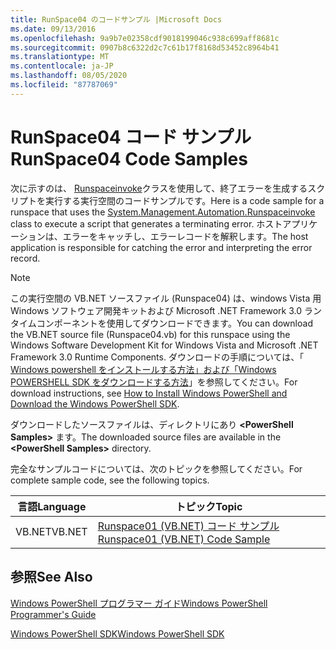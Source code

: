 ```yaml
---
title: RunSpace04 のコードサンプル |Microsoft Docs
ms.date: 09/13/2016
ms.openlocfilehash: 9a9b7e02358cdf9018199046c938c699aff8681c
ms.sourcegitcommit: 0907b8c6322d2c7c61b17f8168d53452c8964b41
ms.translationtype: MT
ms.contentlocale: ja-JP
ms.lasthandoff: 08/05/2020
ms.locfileid: "87787069"
---
```

# <a name="runspace04-code-samples"></a><span data-ttu-id="86691-102">RunSpace04 コード サンプル</span><span class="sxs-lookup"><span data-stu-id="86691-102">RunSpace04 Code Samples</span></span>

<span data-ttu-id="86691-103">次に示すのは、 [Runspaceinvoke](/dotnet/api/System.Management.Automation.RunspaceInvoke)クラスを使用して、終了エラーを生成するスクリプトを実行する実行空間のコードサンプルです。</span><span class="sxs-lookup"><span data-stu-id="86691-103">Here is a code sample for a runspace that uses the [System.Management.Automation.Runspaceinvoke](/dotnet/api/System.Management.Automation.RunspaceInvoke) class to execute a script that generates a terminating error.</span></span> <span data-ttu-id="86691-104">ホストアプリケーションは、エラーをキャッチし、エラーレコードを解釈します。</span><span class="sxs-lookup"><span data-stu-id="86691-104">The host application is responsible for catching the error and interpreting the error record.</span></span>

> [!NOTE]
> <span data-ttu-id="86691-105">この実行空間の VB.NET ソースファイル (Runspace04) は、windows Vista 用 Windows ソフトウェア開発キットおよび Microsoft .NET Framework 3.0 ランタイムコンポーネントを使用してダウンロードできます。</span><span class="sxs-lookup"><span data-stu-id="86691-105">You can download the VB.NET source file (Runspace04.vb) for this runspace using the Windows Software Development Kit for Windows Vista and Microsoft .NET Framework 3.0 Runtime Components.</span></span> <span data-ttu-id="86691-106">ダウンロードの手順については、「 [Windows powershell をインストールする方法」および「Windows POWERSHELL SDK をダウンロードする方法](/powershell/scripting/developer/installing-the-windows-powershell-sdk)」を参照してください。</span><span class="sxs-lookup"><span data-stu-id="86691-106">For download instructions, see [How to Install Windows PowerShell and Download the Windows PowerShell SDK](/powershell/scripting/developer/installing-the-windows-powershell-sdk).</span></span>
>
> <span data-ttu-id="86691-107">ダウンロードしたソースファイルは、ディレクトリにあり **\<PowerShell Samples>** ます。</span><span class="sxs-lookup"><span data-stu-id="86691-107">The downloaded source files are available in the **\<PowerShell Samples>** directory.</span></span>

<span data-ttu-id="86691-108">完全なサンプルコードについては、次のトピックを参照してください。</span><span class="sxs-lookup"><span data-stu-id="86691-108">For complete sample code, see the following topics.</span></span>

|<span data-ttu-id="86691-109">言語</span><span class="sxs-lookup"><span data-stu-id="86691-109">Language</span></span>|<span data-ttu-id="86691-110">トピック</span><span class="sxs-lookup"><span data-stu-id="86691-110">Topic</span></span>|
|--------------|-----------|
|<span data-ttu-id="86691-111">VB.NET</span><span class="sxs-lookup"><span data-stu-id="86691-111">VB.NET</span></span>|[<span data-ttu-id="86691-112">Runspace01 (VB.NET) コード サンプル</span><span class="sxs-lookup"><span data-stu-id="86691-112">Runspace01 (VB.NET) Code Sample</span></span>](./runspace01-vb-net-code-sample.md)|

## <a name="see-also"></a><span data-ttu-id="86691-113">参照</span><span class="sxs-lookup"><span data-stu-id="86691-113">See Also</span></span>

[<span data-ttu-id="86691-114">Windows PowerShell プログラマー ガイド</span><span class="sxs-lookup"><span data-stu-id="86691-114">Windows PowerShell Programmer's Guide</span></span>](./windows-powershell-programmer-s-guide.md)

[<span data-ttu-id="86691-115">Windows PowerShell SDK</span><span class="sxs-lookup"><span data-stu-id="86691-115">Windows PowerShell SDK</span></span>](../windows-powershell-reference.md)
